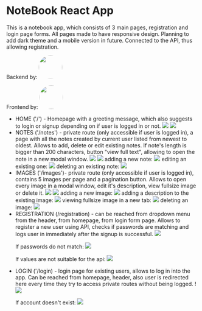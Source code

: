 <h1>NoteBook React App</h1>
<p> This is a notebook app, which consists of 3 main pages, registration and login page forms. All pages made to have responsive design. Planning to add dark theme and a mobile version in future. 
Connected to the API, thus allowing registration.</p>

<p>Backend by: <a href="https://github.com/blakkheart"><img src="https://avatars.githubusercontent.com/u/118317748?v=4" style="border-radius:75px;width:62px;height:62px;"/></a></p>
<p>Frontend by: <a href="https://github.com/alessastern/"><img src="https://avatars.githubusercontent.com/u/134006736?v=4" style="border-radius:75px;width:62px;height:62px;"/></a></p>

<ul>
<li>HOME ('/') - Homepage with a greeting message, which also suggests to login or signup depending on if user is logged in or not. <img src="https://github.com/alessastern/notebook/assets/134006736/20702d01-a7a0-4bf3-8b1c-464ac8d3b5fd"/> <img src="https://github.com/alessastern/notebook/assets/134006736/d2995d9b-a7e4-4e9f-8aff-47bf10b7a50b"/>
</li> 

<li>  NOTES ('/notes') - private route (only accessible if user is logged in), a page with all the notes created by current user listed from newest to oldest. Allows to add, delete or edit existing notes. If note's length is bigger than 200 characters, button "view full text", allowing to open the note in a new modal window. <img src="https://github.com/alessastern/notebook/assets/134006736/ef942388-2b99-4895-b8fc-18b30eae2e80"/> <img src="https://github.com/alessastern/notebook/assets/134006736/eeba377a-c694-43f1-a07c-13cf0e080263"/>
adding a new note: <img src="https://github.com/alessastern/notebook/assets/134006736/3fb14e07-d147-4a89-9ffa-94cf6e09e342"/> 
editing an existing one: <img src="https://github.com/alessastern/notebook/assets/134006736/7afaa5e0-3747-41e3-8bbc-40acc1e6c75f"/>
deleting an existing note: <img src="https://github.com/alessastern/notebook/assets/134006736/756844eb-c88f-4f28-90b0-ee329385927f"/>





</li>

<li> IMAGES ('/images')- private route (only accessible if user is logged in), contains 5 images per page and a pagination button. Allows to open every image in a modal window, edit it's description, view fullsize image or delete it.  <img src="https://github.com/alessastern/notebook/assets/134006736/22625919-95cf-40db-b152-d2dc7b9b2486"/> <img src="https://github.com/alessastern/notebook/assets/134006736/bc406fe0-954e-4945-8e7b-cd5070aea8de"/>
adding a new image: <img src="https://github.com/alessastern/notebook/assets/134006736/4a677b2c-0595-4d9e-890c-ce3d706aaac1"/>
adding a description to the existing image: <img src="https://github.com/alessastern/notebook/assets/134006736/4bd12279-d33a-4718-95f6-7c11f4c9df6a"/>
viewing fullsize image in a new tab: <img src="https://github.com/alessastern/notebook/assets/134006736/27232363-9b75-43a4-9a2c-18e11c249330"/>
deleting an image: <img src="https://github.com/alessastern/notebook/assets/134006736/351c0ea2-8137-4a4f-bfa5-e424da29f51d"/>

 </li>

<li>  REGISTRATION (/registration) - can be reached from dropdown menu from the header, from homepage, from login form page. Allows to register a new user using API, checks if passwords are matching and logs user in immediately after the signup is successful. <img src="https://github.com/alessastern/notebook/assets/134006736/fe983951-aba0-4340-a2ae-7487af26fe71"/> 
 <p>If passwords do not match: <img src="https://github.com/alessastern/notebook/assets/134006736/134a3e57-e699-4032-8e70-a54483e038c5"/> </p>
 <p>If values are not suitable for the api: <img src="https://github.com/alessastern/notebook/assets/134006736/3840bc00-78a9-4660-8a34-0a0712f7cf82"/></p>

</li>

<li> LOGIN ('/login) - login page for existing users, allows to log in into the app. Can be reached from homepage, header, also user is redirected here every time they try to access private routes without being logged. !<img src="https://github.com/alessastern/notebook/assets/134006736/25e02673-97ef-465f-a3f8-db28d0ae9a84"/> 
 <p>If account doesn't exist: <img src="https://github.com/alessastern/notebook/assets/134006736/58fa1097-d6af-4a46-871f-c8dc1622aa91"/></p>

</li> 
</ul>
